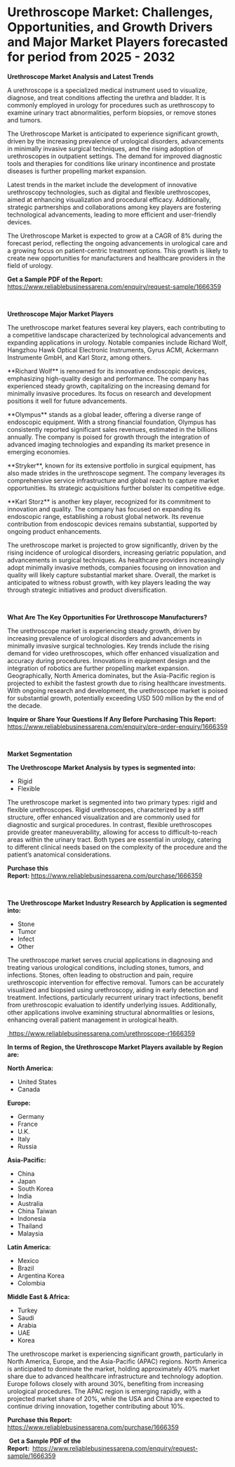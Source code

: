 <p><h1>Urethroscope Market: Challenges, Opportunities, and Growth Drivers and Major Market Players forecasted for period from 2025 - 2032</h1></p><p><strong>Urethroscope Market Analysis and Latest Trends</strong></p>
<p><p>A urethroscope is a specialized medical instrument used to visualize, diagnose, and treat conditions affecting the urethra and bladder. It is commonly employed in urology for procedures such as urethroscopy to examine urinary tract abnormalities, perform biopsies, or remove stones and tumors. </p><p>The Urethroscope Market is anticipated to experience significant growth, driven by the increasing prevalence of urological disorders, advancements in minimally invasive surgical techniques, and the rising adoption of urethroscopes in outpatient settings. The demand for improved diagnostic tools and therapies for conditions like urinary incontinence and prostate diseases is further propelling market expansion.</p><p>Latest trends in the market include the development of innovative urethroscopy technologies, such as digital and flexible urethroscopes, aimed at enhancing visualization and procedural efficacy. Additionally, strategic partnerships and collaborations among key players are fostering technological advancements, leading to more efficient and user-friendly devices. </p><p>The Urethroscope Market is expected to grow at a CAGR of 8% during the forecast period, reflecting the ongoing advancements in urological care and a growing focus on patient-centric treatment options. This growth is likely to create new opportunities for manufacturers and healthcare providers in the field of urology.</p></p>
<p><strong>Get a Sample PDF of the Report:&nbsp;</strong> <a href="https://www.reliablebusinessarena.com/enquiry/request-sample/1666359?utm_campaign=3583&utm_medium=2&utm_source=Github&utm_content=ia&utm_term=13042025&utm_id=urethroscope">https://www.reliablebusinessarena.com/enquiry/request-sample/1666359</a></p>
<p>&nbsp;</p>
<p><strong>Urethroscope Major Market Players</strong></p>
<p><p>The urethroscope market features several key players, each contributing to a competitive landscape characterized by technological advancements and expanding applications in urology. Notable companies include Richard Wolf, Hangzhou Hawk Optical Electronic Instruments, Gyrus ACMI, Ackermann Instrumente GmbH, and Karl Storz, among others.</p><p>**Richard Wolf** is renowned for its innovative endoscopic devices, emphasizing high-quality design and performance. The company has experienced steady growth, capitalizing on the increasing demand for minimally invasive procedures. Its focus on research and development positions it well for future advancements.</p><p>**Olympus** stands as a global leader, offering a diverse range of endoscopic equipment. With a strong financial foundation, Olympus has consistently reported significant sales revenues, estimated in the billions annually. The company is poised for growth through the integration of advanced imaging technologies and expanding its market presence in emerging economies.</p><p>**Stryker**, known for its extensive portfolio in surgical equipment, has also made strides in the urethroscope segment. The company leverages its comprehensive service infrastructure and global reach to capture market opportunities. Its strategic acquisitions further bolster its competitive edge.</p><p>**Karl Storz** is another key player, recognized for its commitment to innovation and quality. The company has focused on expanding its endoscopic range, establishing a robust global network. Its revenue contribution from endoscopic devices remains substantial, supported by ongoing product enhancements.</p><p>The urethroscope market is projected to grow significantly, driven by the rising incidence of urological disorders, increasing geriatric population, and advancements in surgical techniques. As healthcare providers increasingly adopt minimally invasive methods, companies focusing on innovation and quality will likely capture substantial market share. Overall, the market is anticipated to witness robust growth, with key players leading the way through strategic initiatives and product diversification.</p></p>
<p>&nbsp;</p>
<p><strong>What Are The Key Opportunities For Urethroscope Manufacturers?</strong></p>
<p><p>The urethroscope market is experiencing steady growth, driven by increasing prevalence of urological disorders and advancements in minimally invasive surgical technologies. Key trends include the rising demand for video urethroscopes, which offer enhanced visualization and accuracy during procedures. Innovations in equipment design and the integration of robotics are further propelling market expansion. Geographically, North America dominates, but the Asia-Pacific region is projected to exhibit the fastest growth due to rising healthcare investments. With ongoing research and development, the urethroscope market is poised for substantial growth, potentially exceeding USD 500 million by the end of the decade.</p></p>
<p><strong>Inquire or Share Your Questions If Any Before Purchasing This Report:</strong> <a href="https://www.reliablebusinessarena.com/enquiry/pre-order-enquiry/1666359?utm_campaign=3583&utm_medium=2&utm_source=Github&utm_content=ia&utm_term=13042025&utm_id=urethroscope">https://www.reliablebusinessarena.com/enquiry/pre-order-enquiry/1666359</a></p>
<p>&nbsp;</p>
<p><strong>Market Segmentation</strong></p>
<p><strong>The Urethroscope Market Analysis by types is segmented into:</strong></p>
<p><ul><li>Rigid</li><li>Flexible</li></ul></p>
<p><p>The urethroscope market is segmented into two primary types: rigid and flexible urethroscopes. Rigid urethroscopes, characterized by a stiff structure, offer enhanced visualization and are commonly used for diagnostic and surgical procedures. In contrast, flexible urethroscopes provide greater maneuverability, allowing for access to difficult-to-reach areas within the urinary tract. Both types are essential in urology, catering to different clinical needs based on the complexity of the procedure and the patient’s anatomical considerations.</p></p>
<p><strong>Purchase this Report:&nbsp;</strong><a href="https://www.reliablebusinessarena.com/purchase/1666359?utm_campaign=3583&utm_medium=2&utm_source=Github&utm_content=ia&utm_term=13042025&utm_id=urethroscope">https://www.reliablebusinessarena.com/purchase/1666359</a></p>
<p>&nbsp;</p>
<p><strong>The Urethroscope Market Industry Research by Application is segmented into:</strong></p>
<p><ul><li>Stone</li><li>Tumor</li><li>Infect</li><li>Other</li></ul></p>
<p><p>The urethroscope market serves crucial applications in diagnosing and treating various urological conditions, including stones, tumors, and infections. Stones, often leading to obstruction and pain, require urethroscopic intervention for effective removal. Tumors can be accurately visualized and biopsied using urethroscopy, aiding in early detection and treatment. Infections, particularly recurrent urinary tract infections, benefit from urethroscopic evaluation to identify underlying issues. Additionally, other applications involve examining structural abnormalities or lesions, enhancing overall patient management in urological health.</p></p>
<p><a href="https://www.reliablebusinessarena.com/urethroscope-r1666359?utm_campaign=3583&utm_medium=2&utm_source=Github&utm_content=ia&utm_term=13042025&utm_id=urethroscope">&nbsp;https://www.reliablebusinessarena.com/urethroscope-r1666359</a></p>
<p><strong>In terms of Region, the Urethroscope Market Players available by Region are:</strong></p>
<p>
    <p> <strong> North America: </strong>
        <ul>
            <li>United States</li>
            <li>Canada</li>
        </ul>
        </p> 
    <p> <strong> Europe: </strong>
        <ul>
            <li>Germany</li>
            <li>France</li>
            <li>U.K.</li>
            <li>Italy</li>
            <li>Russia</li>
        </ul>
        </p> 
    <p> <strong> Asia-Pacific: </strong>
        <ul>
            <li>China</li>
            <li>Japan</li>
            <li>South Korea</li>
            <li>India</li>
            <li>Australia</li>
            <li>China Taiwan</li>
            <li>Indonesia</li>
            <li>Thailand</li>
            <li>Malaysia</li>
        </ul>
        </p> 
    <p> <strong> Latin America: </strong>
        <ul>
            <li>Mexico</li>
            <li>Brazil</li>
            <li>Argentina Korea</li>
            <li>Colombia</li>
        </ul>
        </p> 
    <p> <strong> Middle East & Africa: </strong>
        <ul>
            <li>Turkey</li>
            <li>Saudi</li>
            <li>Arabia</li>
            <li>UAE</li>
            <li>Korea</li>
        </ul>
    </p>
    </p>
<p><p>The urethroscope market is experiencing significant growth, particularly in North America, Europe, and the Asia-Pacific (APAC) regions. North America is anticipated to dominate the market, holding approximately 40% market share due to advanced healthcare infrastructure and technology adoption. Europe follows closely with around 30%, benefiting from increasing urological procedures. The APAC region is emerging rapidly, with a projected market share of 20%, while the USA and China are expected to continue driving innovation, together contributing about 10%.</p></p>
<p><strong>Purchase this Report: </strong><a href="https://www.reliablebusinessarena.com/purchase/1666359?utm_campaign=3583&utm_medium=2&utm_source=Github&utm_content=ia&utm_term=13042025&utm_id=urethroscope">https://www.reliablebusinessarena.com/purchase/1666359</a></p>
<p>&nbsp;<strong>Get a Sample PDF of the Report:&nbsp;&nbsp;</strong><a href="https://www.reliablebusinessarena.com/enquiry/request-sample/1666359?utm_campaign=3583&utm_medium=2&utm_source=Github&utm_content=ia&utm_term=13042025&utm_id=urethroscope">https://www.reliablebusinessarena.com/enquiry/request-sample/1666359</a></p>
<p><strong></strong></p>
<p><p></p><p></p><p></p></p>